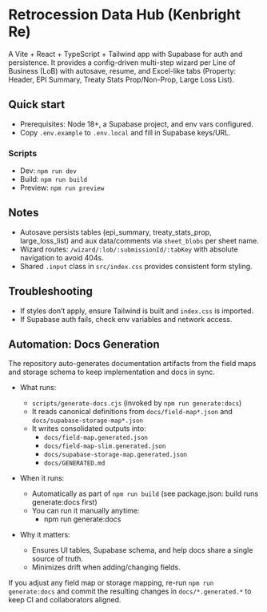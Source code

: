 # Retrocession Data Hub (Kenbright Re)

A Vite + React + TypeScript + Tailwind app with Supabase for auth and persistence. It provides a config-driven multi-step wizard per Line of Business (LoB) with autosave, resume, and Excel-like tabs (Property: Header, EPI Summary, Treaty Stats Prop/Non-Prop, Large Loss List).

## Quick start

- Prerequisites: Node 18+, a Supabase project, and env vars configured.
- Copy `.env.example` to `.env.local` and fill in Supabase keys/URL.

### Scripts
- Dev: `npm run dev`
- Build: `npm run build`
- Preview: `npm run preview`

## Notes
- Autosave persists tables (epi_summary, treaty_stats_prop, large_loss_list) and aux data/comments via `sheet_blobs` per sheet name.
- Wizard routes: `/wizard/:lob/:submissionId/:tabKey` with absolute navigation to avoid 404s.
- Shared `.input` class in `src/index.css` provides consistent form styling.

## Troubleshooting
- If styles don’t apply, ensure Tailwind is built and `index.css` is imported.
- If Supabase auth fails, check env variables and network access.

## Automation: Docs Generation

The repository auto-generates documentation artifacts from the field maps and storage schema to keep implementation and docs in sync.

- What runs:
	- `scripts/generate-docs.cjs` (invoked by `npm run generate:docs`)
	- It reads canonical definitions from `docs/field-map*.json` and `docs/supabase-storage-map*.json`
	- It writes consolidated outputs into:
		- `docs/field-map.generated.json`
		- `docs/field-map-slim.generated.json`
		- `docs/supabase-storage-map.generated.json`
		- `docs/GENERATED.md`

- When it runs:
	- Automatically as part of `npm run build` (see package.json: build runs generate:docs first)
	- You can run it manually anytime:
		- npm run generate:docs

- Why it matters:
	- Ensures UI tables, Supabase schema, and help docs share a single source of truth.
	- Minimizes drift when adding/changing fields.

If you adjust any field map or storage mapping, re-run `npm run generate:docs` and commit the resulting changes in `docs/*.generated.*` to keep CI and collaborators aligned.
